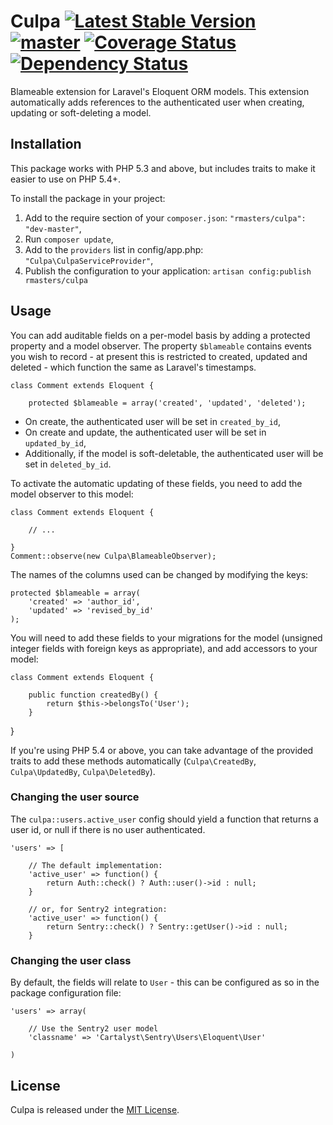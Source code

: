# Culpa [![Latest Stable Version](https://poser.pugx.org/rmasters/culpa/v/stable.png)](https://packagist.org/packages/rmasters/culpa) [![master](https://travis-ci.org/rmasters/culpa.png?branch=master)](https://travis-ci.org/rmasters/culpa) [![Coverage Status](https://coveralls.io/repos/rmasters/culpa/badge.png)](https://coveralls.io/r/rmasters/culpa) [![Dependency Status](https://www.versioneye.com/user/projects/51e0102690410600020001bb/badge.png)](https://www.versioneye.com/user/projects/51e0102690410600020001bb)


Blameable extension for Laravel's Eloquent ORM models. This extension
automatically adds references to the authenticated user when creating, updating
or soft-deleting a model.


## Installation

This package works with PHP 5.3 and above, but includes traits to make it easier
to use on PHP 5.4+.

To install the package in your project:

1.  Add to the require section of your `composer.json`:
    `"rmasters/culpa": "dev-master"`,
2.  Run `composer update`,
3.  Add to the `providers` list in config/app.php:
    `"Culpa\CulpaServiceProvider"`,
4.  Publish the configuration to your application:
    `artisan config:publish rmasters/culpa`


## Usage

You can add auditable fields on a per-model basis by adding a protected property
and a model observer. The property `$blameable` contains events you wish to
record - at present this is restricted to created, updated and deleted - which
function the same as Laravel's timestamps.

    class Comment extends Eloquent {

        protected $blameable = array('created', 'updated', 'deleted');

*   On create, the authenticated user will be set in `created_by_id`,
*   On create and update, the authenticated user will be set in `updated_by_id`,
*   Additionally, if the model is soft-deletable, the authenticated user will be
    set in `deleted_by_id`.

To activate the automatic updating of these fields, you need to add the model
observer to this model:

    class Comment extends Eloquent {

        // ...

    }
    Comment::observe(new Culpa\BlameableObserver);

The names of the columns used can be changed by modifying the keys:

    protected $blameable = array(
        'created' => 'author_id',
        'updated' => 'revised_by_id'
    );

You will need to add these fields to your migrations for the model (unsigned
integer fields with foreign keys as appropriate), and add accessors to your
model:

    class Comment extends Eloquent {

        public function createdBy() {
            return $this->belongsTo('User');
        }

   }

If you're using PHP 5.4 or above, you can take advantage of the provided traits
to add these methods automatically (`Culpa\CreatedBy`, `Culpa\UpdatedBy`,
`Culpa\DeletedBy`).


### Changing the user source

The `culpa::users.active_user` config should yield a function that returns a
user id, or null if there is no user authenticated.

    'users' => [

        // The default implementation:
        'active_user' => function() {
            return Auth::check() ? Auth::user()->id : null;
        }

        // or, for Sentry2 integration:
        'active_user' => function() {
            return Sentry::check() ? Sentry::getUser()->id : null;
        }


### Changing the user class

By default, the fields will relate to `User` - this can be configured as so in
the package configuration file:

    'users' => array(

        // Use the Sentry2 user model
        'classname' => 'Cartalyst\Sentry\Users\Eloquent\User'

    )


## License

Culpa is released under the [MIT License](LICENSE).

